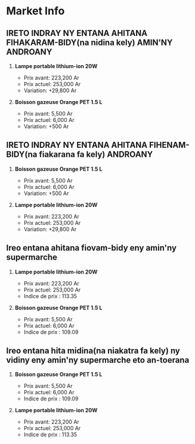 # Market Info

## IRETO INDRAY NY ENTANA AHITANA FIHAKARAM-BIDY(na nidina kely) AMIN'NY ANDROANY

1. **Lampe portable lithium-ion 20W**
   - Prix avant: 223,200 Ar
   - Prix actuel: 253,000 Ar
   - Variation: +29,800 Ar

2. **Boisson gazeuse Orange PET 1.5 L**
   - Prix avant: 5,500 Ar
   - Prix actuel: 6,000 Ar
   - Variation: +500 Ar

## IRETO INDRAY NY ENTANA AHITANA FIHENAM-BIDY(na fiakarana fa kely) ANDROANY

1. **Boisson gazeuse Orange PET 1.5 L**
   - Prix avant: 5,500 Ar
   - Prix actuel: 6,000 Ar
   - Variation: +500 Ar

2. **Lampe portable lithium-ion 20W**
   - Prix avant: 223,200 Ar
   - Prix actuel: 253,000 Ar
   - Variation: +29,800 Ar

## Ireo entana ahitana fiovam-bidy eny amin'ny supermarche

1. **Lampe portable lithium-ion 20W**
   - Prix avant: 223,200 Ar
   - Prix actuel: 253,000 Ar
   - Indice de prix : 113.35

2. **Boisson gazeuse Orange PET 1.5 L**
   - Prix avant: 5,500 Ar
   - Prix actuel: 6,000 Ar
   - Indice de prix : 109.09

## Ireo entana hita midina(na niakatra fa kely) ny vidiny eny amin'ny supermarche eto an-toerana

1. **Boisson gazeuse Orange PET 1.5 L**
   - Prix avant: 5,500 Ar
   - Prix actuel: 6,000 Ar
   - Indice de prix : 109.09

2. **Lampe portable lithium-ion 20W**
   - Prix avant: 223,200 Ar
   - Prix actuel: 253,000 Ar
   - Indice de prix : 113.35

